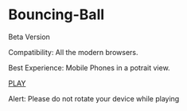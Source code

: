 # Bouncing-Ball
Beta Version

Compatibility: All the modern browsers.

Best Experience: Mobile Phones in a potrait view.

[PLAY](https://the-suraj.github.io/bouncing-ball/)

Alert: Please do not rotate your device while playing
